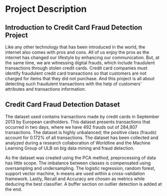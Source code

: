 # Project Description

## Introduction to Credit Card Fraud Detection Project
Like any other technology that has been introduced in the world, the internet also comes with pros and cons. All of us enjoy the pros as the internet has changed our lifestyle by enhancing our communication. But, at the same time, we are witnessing digital frauds, which include fraudulent transactions through stolen credit cards. Credit card companies must identify fraudulent credit card transactions so that customers are not charged for items that they did not purchase. And this project is all about detecting such fraudulent transactions with the help of customers' attributes and transactions information.

## Credit Card Fraud Detection Dataset
The dataset used contains transactions made by credit cards in September 2013 by European cardholders. This dataset presents transactions that occurred in two days, where we have 492 frauds out of 284,807 transactions. The dataset is highly unbalanced; the positive class (frauds) account for 0.172% of all transactions. The dataset has been collected and analyzed during a research collaboration of Worldline and the Machine Learning Group of ULB on big data mining and fraud detection.

As the dataset was created using the PCA method, preprocessing of data has little scope. The imbalance between classes is compensated using oversampling and undersampling. The logistic regression, random forest, support vector machine, k-means are used within a cross-validation framework. Lastly, Recall and Accuracy are chosen as metrics while deducing the best classifier. A buffer section on outlier detection is added at the end.
